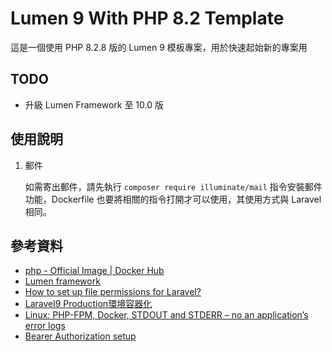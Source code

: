 # Lumen 9 With PHP 8.2 Template

這是一個使用 PHP 8.2.8 版的 Lumen 9 模板專案，用於快速起始新的專案用

## TODO

- 升級 Lumen Framework 至 10.0 版

## 使用說明

1. 郵件

    如需寄出郵件，請先執行 `composer require illuminate/mail` 指令安裝郵件功能，Dockerfile 也要將相關的指令打開才可以使用，其使用方式與 Laravel 相同。

## 參考資料

- [php - Official Image | Docker Hub](https://hub.docker.com/_/php)
- [Lumen framework](https://lumen.laravel.com/docs/9.x)
- [How to set up file permissions for Laravel?](https://stackoverflow.com/a/37266353)
- [Laravel9 Production環境容器化](https://ciao-chung.com/page/article/laravel9-production-dockerize)
- [Linux: PHP-FPM, Docker, STDOUT and STDERR – no an application’s error logs](https://devpress.csdn.net/linux/62eba63f648466712833a89c.html)
- [Bearer Authorization setup](https://github.com/DarkaOnLine/SwaggerLume/issues/70#issuecomment-489388479)
